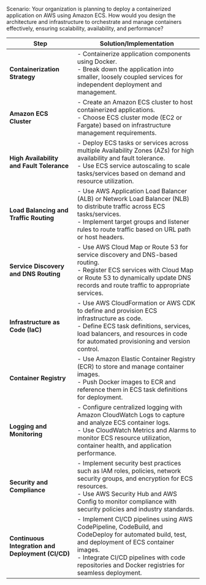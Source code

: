 Scenario: Your organization is planning to deploy a containerized application on AWS 
using Amazon ECS. How would you design 
the architecture and infrastructure to orchestrate and manage containers effectively, 
ensuring scalability, availability, and performance?

| **Step**                               | **Solution/Implementation**                                                                                                                                                                                                                         |
|----------------------------------------|-----------------------------------------------------------------------------------------------------------------------------------------------------------------------------------------------------------------------------------------------------|
| **Containerization Strategy**          | - Containerize application components using Docker.<br>- Break down the application into smaller, loosely coupled services for independent deployment and management.                                                                               |
| **Amazon ECS Cluster**                 | - Create an Amazon ECS cluster to host containerized applications.<br>- Choose ECS cluster mode (EC2 or Fargate) based on infrastructure management requirements.                                                                                   |
| **High Availability and Fault Tolerance** | - Deploy ECS tasks or services across multiple Availability Zones (AZs) for high availability and fault tolerance.<br>- Use ECS service autoscaling to scale tasks/services based on demand and resource utilization.                                |
| **Load Balancing and Traffic Routing** | - Use AWS Application Load Balancer (ALB) or Network Load Balancer (NLB) to distribute traffic across ECS tasks/services.<br>- Implement target groups and listener rules to route traffic based on URL path or host headers.                         |
| **Service Discovery and DNS Routing**  | - Use AWS Cloud Map or Route 53 for service discovery and DNS-based routing.<br>- Register ECS services with Cloud Map or Route 53 to dynamically update DNS records and route traffic to appropriate services.                                  |
| **Infrastructure as Code (IaC)**       | - Use AWS CloudFormation or AWS CDK to define and provision ECS infrastructure as code.<br>- Define ECS task definitions, services, load balancers, and resources in code for automated provisioning and version control.                       |
| **Container Registry**                 | - Use Amazon Elastic Container Registry (ECR) to store and manage container images.<br>- Push Docker images to ECR and reference them in ECS task definitions for deployment.                                                                   |
| **Logging and Monitoring**             | - Configure centralized logging with Amazon CloudWatch Logs to capture and analyze ECS container logs.<br>- Use CloudWatch Metrics and Alarms to monitor ECS resource utilization, container health, and application performance.                  |
| **Security and Compliance**            | - Implement security best practices such as IAM roles, policies, network security groups, and encryption for ECS resources.<br>- Use AWS Security Hub and AWS Config to monitor compliance with security policies and industry standards.           |
| **Continuous Integration and Deployment (CI/CD)** | - Implement CI/CD pipelines using AWS CodePipeline, CodeBuild, and CodeDeploy for automated build, test, and deployment of ECS container images.<br>- Integrate CI/CD pipelines with code repositories and Docker registries for seamless deployment. |
